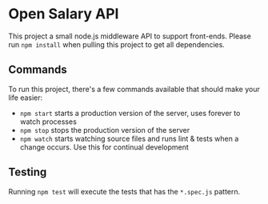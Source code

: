 # Open Salary API

This project a small node.js middleware API to support front-ends.  Please run `npm install` when pulling this project to get all dependencies.

## Commands

To run this project, there's a few commands available that should make your life easier:

- `npm start` starts a production version of the server, uses forever to watch processes
- `npm stop` stops the production version of the server
- `npm watch` starts watching source files and runs lint & tests when a change occurs.  Use this for continual development

## Testing

Running `npm test` will execute the tests that has the `*.spec.js` pattern.
